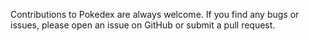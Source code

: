 Contributions to Pokedex are always welcome. If you find any bugs or issues, please open an issue on GitHub or submit a pull request.
